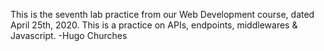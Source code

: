 This is the seventh lab practice from our Web Development course, dated April 25th, 2020. This is a practice on APIs, endpoints, middlewares & Javascript. -Hugo Churches
